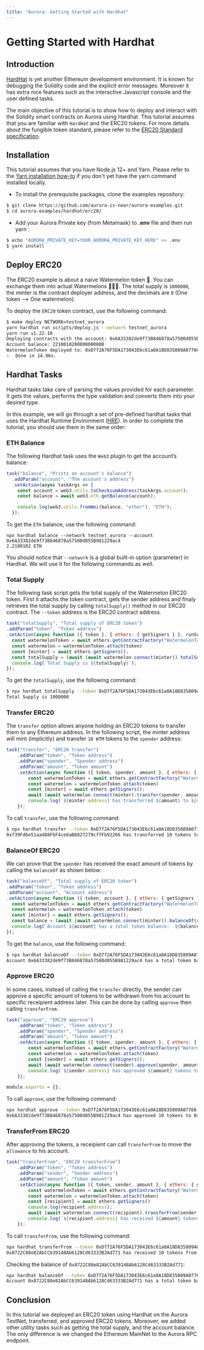 ```yaml
---
title: "Aurora: Getting Started with Hardhat"
---
```


# Getting Started with Hardhat

## Introduction
[HardHat](https://hardhat.org/) is yet another Ethereum development environment. It is known for debugging the Solidity code and the explicit error messages. Moreover it has extra nice features such as the interactive Javascript console and the user defined tasks. 

The main objective of this tutorial is to show how to deploy and interact with the Solidity smart contracts on Aurora using Hardhat. This tutorial assumes that you are familiar with `HardHat` and the ERC20 tokens. For more details about the fungible token standard, please refer to the [ERC20 Standard specification](https://eips.ethereum.org/EIPS/eip-20).

## Installation 
This tutorial assumes that you have Node.js 12+ and Yarn. Please refer to the [Yarn installation how-to](https://classic.yarnpkg.com/en/docs/install#mac-stable) if you don't yet have the yarn command installed locally.

- To install the prerequisite packages, clone the examples repository:

```bash
$ git clone https://github.com/aurora-is-near/aurora-examples.git
$ cd aurora-examples/hardhat/erc20/
```

- Add your Aurora Private key (from Metamask) to __.env__ file and then run yarn : <br/>

```bash
$ echo "AURORA_PRIVATE_KEY=YOUR_AURORA_PRIVATE_KEY_HERE" >> .env
$ yarn install
```

## Deploy ERC20 
The ERC20 example is about a naive Watermelon token 🍉. You can exchange them into actual Watermelons 🍉🍉🍉. The total supply is `1000000`, the minter is the contract deployer address, and the decimals are `0` (One token --> One watermelon).

To deploy the `ERC20` token contract, use the following command:
```bash
$ make deploy NETWORK=testnet_aurora
yarn hardhat run scripts/deploy.js --network testnet_aurora
yarn run v1.22.10
Deploying contracts with the account: 0x6A33382de9f73B846878a57500d055B981229ac4
Account balance: 2210010200000000000
WatermelonToken deployed to: 0xD7f2A76F5DA173043E6c61a0A18D835809A07766
✨  Done in 14.96s.
```

## Hardhat Tasks

Hardhat tasks take care of parsing the values provided for each parameter. It gets the values, performs the type validation and converts them into your desired type.

In this example, we will go through a set of pre-defined hardhat tasks that uses the Hardhat Runtime Environment ([HRE](https://hardhat.org/advanced/hardhat-runtime-environment.html)). In order to complete the tutorial, you should use them in the same order:

### ETH Balance

The following Hardhat task uses the `Web3` plugin to get the account’s balance:

```javascript
task("balance", "Prints an account's balance")
  .addParam("account", "The account's address")
  .setAction(async taskArgs => {
    const account = web3.utils.toChecksumAddress(taskArgs.account);
    const balance = await web3.eth.getBalance(account);

    console.log(web3.utils.fromWei(balance, "ether"), "ETH");
  });
```
To get the `ETH` balance, use the following command:
```
npx hardhat balance --network testnet_aurora --account 0x6A33382de9f73B846878a57500d055B981229ac4
2.2100102 ETH
```
You should notice that `--network` is a global built-in option (parameter) in Hardhat. We will use it for the following commands as well.

### Total Supply

The following task script gets the total supply of the Watermelon ERC20 token. First it attachs the 
token contract, gets the sender address and finaly retrieves the total supply by calling `totalSupply()` method in our ERC20 contract. The `--token` address is the ERC20 contract address.

```javascript
task("totalSupply", "Total supply of ERC20 token")
.addParam("token", "Token address")
.setAction(async function ({ token }, { ethers: { getSigners } }, runSuper) {
  const watermelonToken = await ethers.getContractFactory("WatermelonToken")
  const watermelon = watermelonToken.attach(token)
  const [minter] = await ethers.getSigners();
  const totalSupply = (await (await watermelon.connect(minter)).totalSupply()).toNumber()
  console.log(`Total Supply is ${totalSupply}`);
});
```
To get the `totalSupply`, use the following command:

```bash
$ npx hardhat totalSupply --token 0xD7f2A76F5DA173043E6c61a0A18D835809A07766 --network testnet_aurora
Total Supply is 1000000
```

### Transfer ERC20

The `transfer` option allows anyone holding an ERC20 tokens to transfer them to any Ethereum address. In the following script, the minter address will mint (implicitly) and transfer `10 WTM` tokens to the `spender` address:

```javascript
task("transfer", "ERC20 transfer")
    .addParam("token", "Token address")
    .addParam("spender", "Spender address")
    .addParam("amount", "Token amount")
    .setAction(async function ({ token, spender, amount }, { ethers: { getSigners } }, runSuper) {
        const watermelonToken = await ethers.getContractFactory("WatermelonToken")
        const watermelon = watermelonToken.attach(token)
        const [minter] = await ethers.getSigners();
        await (await watermelon.connect(minter).transfer(spender, amount)).wait()
        console.log(`${minter.address} has transferred ${amount} to ${spender}`);
    });
```
To call `transfer`, use the following command:

```bash
$ npx hardhat transfer --token 0xD7f2A76F5DA173043E6c61a0A18D835809A07766 --amount 10 --spender 0x2531a4D108619a20ACeE88C4354a50e9aC48ecfe --network testnet_aurora
0xf39Fd6e51aad88F6F4ce6aB8827279cffFb92266 has transferred 10 tokens to 0x2531a4D108619a20ACeE88C4354a50e9aC48ecfe
```

### BalanceOf ERC20

We can prove that the `spender` has received the exact amount of tokens by calling the `balanceOf` as shown below:

```javascript
task("balanceOf", "Total supply of ERC20 token")
.addParam("token", "Token address")
.addParam("account", "Account address")
.setAction(async function ({ token, account }, { ethers: { getSigners } }, runSuper) {
  const watermelonToken = await ethers.getContractFactory("WatermelonToken")
  const watermelon = watermelonToken.attach(token)
  const [minter] = await ethers.getSigners();
  const balance = (await (await watermelon.connect(minter)).balanceOf(account)).toNumber()
  console.log(`Account ${account} has a total token balance:  ${balance} WTM`);
});
```
To get the `balance`, use the following command:
```bash
$ npx hardhat balanceOf --token 0xD7f2A76F5DA173043E6c61a0A18D835809A07766 --account 0x6A33382de9f73B846878a57500d055B981229ac4 --network testnet_aurora
Account 0x6A33382de9f73B846878a57500d055B981229ac4 has a total token balance:  999970 WTM
```

### Approve ERC20

In some cases, instead of calling the `transfer` directly, the sender can approve a specific amount of tokens to be withdrawn from his account to specific receipient address later. This can be done by calling `approve` then calling `transferFrom`.

```javascript
task("approve", "ERC20 approve")
    .addParam("token", "Token address")
    .addParam("spender", "Spender address")
    .addParam("amount", "Token amount")
    .setAction(async function ({ token, spender, amount }, { ethers: { getSigners } }, runSuper) {
        const watermelonToken = await ethers.getContractFactory("WatermelonToken")
        const watermelon = watermelonToken.attach(token)
        const [sender] = await ethers.getSigners();
        await (await watermelon.connect(sender).approve(spender, amount)).wait()
        console.log(`${sender.address} has approved ${amount} tokens to ${spender}`);
    });

module.exports = {};
```

To call `approve`, use the following command:

```bash
npx hardhat approve --token 0xD7f2A76F5DA173043E6c61a0A18D835809A07766 --spender 0x8722C88e82AbCC639148Ab6128Cd63333B2Ad771 --amount 10 --network testnet_aurora
0x6A33382de9f73B846878a57500d055B981229ac4 has approved 10 tokens to 0x8722C88e82AbCC639148Ab6128Cd63333B2Ad771
```
### TransferFrom ERC20

After approving the tokens, a receipient can call `transferFrom` to move the `allowance` to his account.  

```javascript
task("transferFrom", "ERC20 transferFrom")
    .addParam("token", "Token address")
    .addParam("sender", "Sender address")
    .addParam("amount", "Token amount")
    .setAction(async function ({ token, sender, amount }, { ethers: { getSigners } }, runSuper) {
        const watermelonToken = await ethers.getContractFactory("WatermelonToken")
        const watermelon = watermelonToken.attach(token)
        const [recipient] = await ethers.getSigners()
        console.log(recipient.address);
        await (await watermelon.connect(recipient).transferFrom(sender, recipient.address, amount)).wait()
        console.log(`${recipient.address} has received ${amount} tokens from ${sender}`)
    });
```
To call `transferFrom`, use the following command:
```bash
npx hardhat transferFrom --token 0xD7f2A76F5DA173043E6c61a0A18D835809A07766 --sender 0x6A33382de9f73B846878a57500d055B981229ac4  --amount 10 --network testnet_aurora
0x8722C88e82AbCC639148Ab6128Cd63333B2Ad771 has received 10 tokens from 0x6A33382de9f73B846878a57500d055B981229ac4
```

Checking the balance of `0x8722C88e82AbCC639148Ab6128Cd63333B2Ad771`:

```bash
npx hardhat balanceOf --token 0xD7f2A76F5DA173043E6c61a0A18D835809A07766 --account 0x8722C88e82AbCC639148Ab6128Cd63333B2Ad771  --network testnet_aurora
Account 0x8722C88e82AbCC639148Ab6128Cd63333B2Ad771 has a total token balance:  10 WTM
```

## Conclusion

In this tutorial we deployed an ERC20 token using Hardhat on the Aurora TestNet, transferred, and approved ERC20 tokens. Moreover, we added other utility tasks such as getting the total supply, and the account balance. The only difference is we changed the Ethereum MainNet to the Aurora RPC endpoint.

